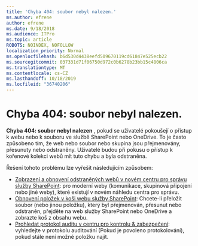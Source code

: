 ```yaml
---
title: 'Chyba 404: soubor nebyl nalezen.'
ms.author: efrene
author: efrene
ms.date: 9/18/2018
ms.audience: ITPro
ms.topic: article
ROBOTS: NOINDEX, NOFOLLOW
localization_priority: Normal
ms.openlocfilehash: b6d530d4438eefd509670119cd61847e525ecb22
ms.sourcegitcommit: 037331d71f06750d972c0b6278b23bb15c4806ca
ms.translationtype: MT
ms.contentlocale: cs-CZ
ms.lasthandoff: 10/18/2019
ms.locfileid: "36740206"
---
```

# <a name="error-404-file-not-found"></a>Chyba 404: soubor nebyl nalezen.

**Chyba 404: soubor nebyl nalezen** , pokud se uživatelé pokoušejí o přístup k webu nebo k souboru ve službě SharePoint nebo OneDrive. To je často způsobeno tím, že web nebo soubor nebo skupina jsou přejmenovány, přesunuty nebo odstraněny.
Uživatelé budou při pokusu o přístup k kořenové kolekci webů mít tuto chybu a byla odstraněna.

Řešení tohoto problému lze vyřešit následujícím způsobem:
- [Zobrazení a obnovení odstraněných webů v novém centru pro správu služby SharePoint](https://docs.microsoft.com/sharepoint/view-and-restore-deleted-sites-in-new-admin-center): pro moderní weby (komunikace, skupinová připojení nebo jiné weby), které existují v novém náhledu centra pro správu.
- [Obnovení položek v koši webu služby SharePoint](https://support.office.com/article/Restore-items-in-the-Recycle-Bin-of-a-SharePoint-site-6df466b6-55f2-4898-8d6e-c0dff851a0be): Chcete-li přeložit soubor (nebo jinou položku), který byl přejmenován, přesunut nebo odstraněn, přejděte na web služby SharePoint nebo OneDrive a zobrazte koš z obsahu webu.
- [Prohledat protokol auditu v centru pro kontrolu &amp; zabezpečení](https://docs.microsoft.com/office365/securitycompliance/search-the-audit-log-in-security-and-compliance): vyhledejte v protokolu auditování (Pokud je povoleno protokolování), pokud stále není možné položku najít.